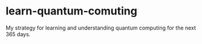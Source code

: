 # learn-quantum-comuting
My strategy for learning and understanding quantum computing for the next 365 days.
